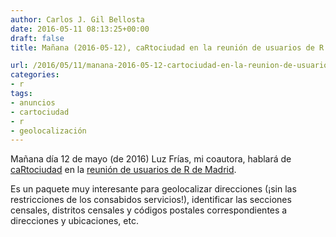 ```yaml
---
author: Carlos J. Gil Bellosta
date: 2016-05-11 08:13:25+00:00
draft: false
title: Mañana (2016-05-12), caRtociudad en la reunión de usuarios de R de Madrid

url: /2016/05/11/manana-2016-05-12-cartociudad-en-la-reunion-de-usuarios-de-r-de-madrid/
categories:
- r
tags:
- anuncios
- cartociudad
- r
- geolocalización
---
```


Mañana día 12 de mayo (de 2016) Luz Frías, mi coautora, hablará de [caRtociudad](https://www.datanalytics.com/2016/03/31/cartociudad/) en la [reunión de usuarios de R de Madrid](http://madrid.r-es.org/35-jueves-12-de-mayo-2016/).

Es un paquete muy interesante para geolocalizar direcciones (¡sin las restricciones de los consabidos servicios!), identificar las secciones censales, distritos censales y códigos postales correspondientes a direcciones y ubicaciones, etc.
